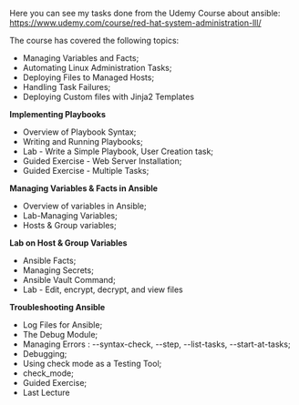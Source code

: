 Here you can see my tasks done from the Udemy Course about ansible: https://www.udemy.com/course/red-hat-system-administration-lll/

The course has covered the following topics:
- Managing Variables and Facts;
- Automating Linux Administration Tasks;
- Deploying Files to Managed Hosts;
- Handling Task Failures;
- Deploying Custom files with Jinja2 Templates


**Implementing Playbooks**

- Overview of Playbook Syntax;
- Writing and Running Playbooks;
- Lab - Write a Simple Playbook, User Creation task;
- Guided Exercise - Web Server Installation;
- Guided Exercise - Multiple Tasks;

**Managing Variables & Facts in Ansible**

- Overview of variables in Ansible;
- Lab-Managing Variables;
- Hosts & Group variables;

**Lab on Host & Group Variables**

- Ansible Facts;
- Managing Secrets;
- Ansible Vault Command;
- Lab - Edit, encrypt, decrypt, and view files

**Troubleshooting Ansible**

- Log Files for Ansible;
- The Debug Module;
- Managing Errors : --syntax-check, --step, --list-tasks, --start-at-tasks;
- Debugging;
- Using check mode as a Testing Tool;
- check_mode;
- Guided Exercise;
- Last Lecture
